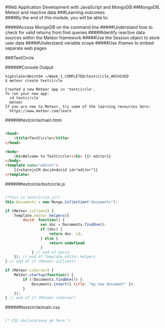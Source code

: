 #Web Application Development with JavaScript and MongoDB
##MongoDB, Meteor and reactive data
###Learning outcomes  
####By the end of this module, you will be able to:

#####Access MongoDB on the command line
#####Understand how to check for valid returns from find queries
#####Identify reactive data sources within the Meteor framework
#####Use the Session object to store user data
#####Understand variable scope
#####Use iframes to embed separate web pages

###TextCircle

######Console Output

```Console
highslater@mint64 ~/Week_1_COMPLETED/textcircle_ARCHIVED
$ meteor create textcircle

Created a new Meteor app in 'textcircle'.     
To run your new app:                          
  cd textcircle                               
  meteor                                                                                 
If you are new to Meteor, try some of the learning resources here:
  https://www.meteor.com/learn     

```

######textcircle/main.html  

```HTML  

<head>
    <title>TextCircle</title>
</head>

<body>
    <h1>Welcome to TextCircle!</h1> {{> editor}}
</body>
<template name="editor">
    {{>sharejsCM docid=docid id="editor"}}
</template>

```

######textcircle/textcircle.js  

```JavaScript 

/*this is textcircle.js*/
this.Documents = new Mongo.Collection("documents");

if (Meteor.isClient) {
    Template.editor.helpers({
        docid: function() {
                var doc = Documents.findOne();
                if (doc) {
                    return doc._id;
                } else {
                    return undefined
                }
            } // end of docid
    }); // end of Template.editor.helpers
} // end of if (Meteor.isClient)

if (Meteor.isServer) {
    Meteor.startup(function() {
        if (!Documents.findOne()) {
            Documents.insert({ title: "my new document" });
        }
    });
} // end of if (Meteor.isServer)

```

######textcircle/main.css

```CSS 

/* CSS declarations go here */

```































